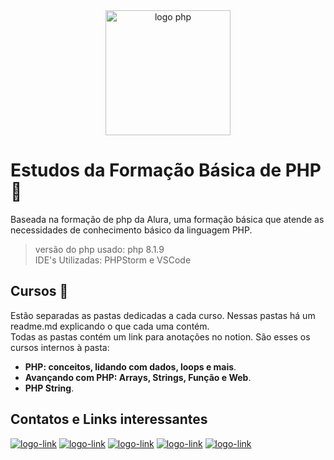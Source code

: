 <div align="center">
    <img src="https://www.php.net/images/logos/new-php-logo.svg" width="200px" alt="logo php">
</div>

# Estudos da Formação Básica de PHP🐘
Baseada na formação de php da Alura, uma formação básica que atende as necessidades de conhecimento básico da linguagem PHP.

>versão do php usado: php 8.1.9<br>
> IDE's Utilizadas: PHPStorm e VSCode
## Cursos 🐘
Estão separadas as pastas dedicadas a cada curso.
Nessas pastas há um readme.md explicando o que cada uma contém.<br>
Todas as pastas contém um link para anotações no notion. São esses os cursos internos à pasta:

- **PHP: conceitos, lidando com dados, loops e mais**.
- **Avançando com PHP: Arrays, Strings, Função e Web**.
- **PHP String**.

## **Contatos e Links interessantes**
 <div>
   <a href="mailto:pedro.viniciusacm@gmail.com" target="_blank"><img src="https://img.shields.io/badge/Gmail-D14836?style=for-the-badge&logo=gmail&logoColor=white" alt="logo-link"></a>
   <a href="https://wa.me/5581992874343" target="blank"><img src="https://img.shields.io/badge/WhatsApp-25D366?style=for-the-badge&logo=whatsapp&logoColor=white" alt="logo-link"></a>
   <a href="https://www.behance.net/pedrofelixg" target="_blank"><img src="https://img.shields.io/badge/-Behance-blue?style=for-the-badge&logo=behance&logoColor=white" alt="logo-link"></a>
   <a href="www.linkedin.com/in/pedrofelixgonçalves" target="_blank"><img src="https://img.shields.io/badge/LinkedIn-0077B5?style=for-the-badge&logo=linkedin&logoColor=white" alt="logo-link"></a>
   <a href="https://codepen.io/pedrofelixg-the-flexboxer" target="_blank"><img src="https://img.shields.io/badge/Codepen-000000?style=for-the-badge&logo=codepen&logoColor=white" alt="logo-link"></a>
 </div>
